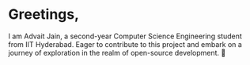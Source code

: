 # Greetings,

I am Advait Jain, a second-year Computer Science Engineering student from IIT Hyderabad. Eager to contribute to this project and embark on a journey of exploration in the realm of open-source development. 🚀